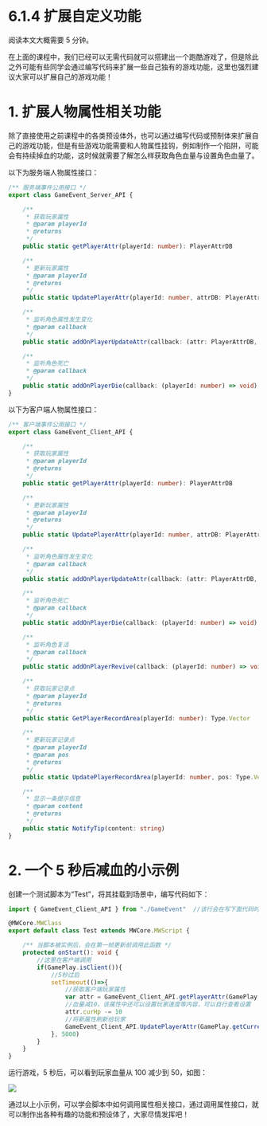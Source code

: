 # 6.1.4 扩展自定义功能

阅读本文大概需要 5 分钟。

在上面的课程中，我们已经可以无需代码就可以搭建出一个跑酷游戏了，但是除此之外可能有些同学会通过编写代码来扩展一些自己独有的游戏功能，这里也强烈建议大家可以扩展自己的游戏功能！

# 1. 扩展人物属性相关功能

除了直接使用之前课程中的各类预设体外，也可以通过编写代码或预制体来扩展自己的游戏功能，但是有些游戏功能需要和人物属性挂钩，例如制作一个陷阱，可能会有持续掉血的功能，这时候就需要了解怎么样获取角色血量与设置角色血量了。

以下为服务端人物属性接口：

```typescript
/** 服务端事件公用接口 */
export class GameEvent_Server_API {

    /**
     * 获取玩家属性
     * @param playerId 
     * @returns 
     */
    public static getPlayerAttr(playerId: number): PlayerAttrDB 

    /**
     * 更新玩家属性
     * @param playerId 
     * @returns 
     */
    public static UpdatePlayerAttr(playerId: number, attrDB: PlayerAttrDB) 

    /**
     * 监听角色属性发生变化
     * @param callback 
     */
    public static addOnPlayerUpdateAttr(callback: (attr: PlayerAttrDB, playerId: number) => void) 

    /**
     * 监听角色死亡
     * @param callback 
     */
    public static addOnPlayerDie(callback: (playerId: number) => void) {
}
```

以下为客户端人物属性接口：

```typescript
/** 客户端事件公用接口 */
export class GameEvent_Client_API {

    /**
     * 获取玩家属性
     * @param playerId 
     * @returns 
     */
    public static getPlayerAttr(playerId: number): PlayerAttrDB

    /**
     * 更新玩家属性
     * @param playerId 
     * @returns 
     */
    public static UpdatePlayerAttr(playerId: number, attrDB: PlayerAttrDB) 

    /**
     * 监听角色属性发生变化
     * @param callback 
     */
    public static addOnPlayerUpdateAttr(callback: (attr: PlayerAttrDB, playerId: number) => void) 

    /**
     * 监听角色死亡
     * @param callback 
     */
    public static addOnPlayerDie(callback: (playerId: number) => void)

    /**
     * 监听角色复活
     * @param callback 
     */
    public static addOnPlayerRevive(callback: (playerId: number) => void)

    /**
     * 获取玩家记录点
     * @param playerId 
     * @returns 
     */
    public static GetPlayerRecordArea(playerId: number): Type.Vector

    /**
     * 更新玩家记录点
     * @param playerId 
     * @param pos 
     * @returns 
     */
    public static UpdatePlayerRecordArea(playerId: number, pos: Type.Vector)

    /**
     * 显示一条提示信息
     * @param content 
     * @returns 
     */
    public static NotifyTip(content: string)
}
```

# 2. 一个 5 秒后减血的小示例

创建一个测试脚本为“Test”，将其挂载到场景中，编写代码如下：

```typescript
import { GameEvent_Client_API } from "./GameEvent"  //该行会在写下面代码时自动生成，不要复制，复制可能会报错

@MWCore.MWClass
export default class Test extends MWCore.MWScript {

    /** 当脚本被实例后，会在第一帧更新前调用此函数 */
    protected onStart(): void {
        //这里在客户端调用
        if(GamePlay.isClient()){
            //5秒过后
            setTimeout(()=>{
                //获取客户端玩家属性
                var attr = GameEvent_Client_API.getPlayerAttr(GamePlay.getCurrentPlayer().getPlayerID())
                //血量减10，该属性中还可以设置玩家速度等内容，可以自行查看设置
                attr.curHp -= 10
                //将新属性刷新给玩家
                GameEvent_Client_API.UpdatePlayerAttr(GamePlay.getCurrentPlayer().getPlayerID(), attr)
            }, 5000)
        }
    }
}
```

运行游戏，5 秒后，可以看到玩家血量从 100 减少到 50，如图：

![](https://wstatic-a1.233leyuan.com/productdocs/static/boxcnydbZzv5rccWvYCKTn62oge.png)

通过以上小示例，可以学会脚本中如何调用属性相关接口，通过调用属性接口，就可以制作出各种有趣的功能和预设体了，大家尽情发挥吧！
